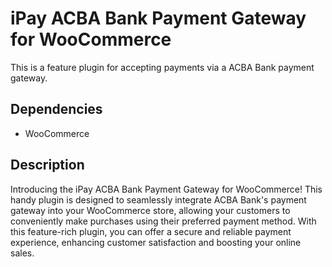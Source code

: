 # iPay ACBA Bank Payment Gateway for WooCommerce

This is a feature plugin for accepting payments via a ACBA Bank payment gateway.

## Dependencies

- WooCommerce

## Description

Introducing the iPay ACBA Bank Payment Gateway for WooCommerce! This handy plugin is designed to seamlessly integrate
ACBA Bank's payment gateway into your WooCommerce store, allowing your customers to conveniently make purchases using
their preferred payment method. With this feature-rich plugin, you can offer a secure and reliable payment experience,
enhancing customer satisfaction and boosting your online sales. 

